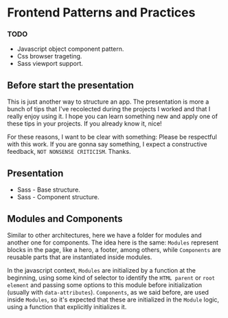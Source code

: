 # Frontend Patterns and Practices

### TODO
- Javascript object component pattern.
- Css browser trageting.
- Sass viewport support.

## Before start the presentation

This is just another way to structure an app. The presentation is more a bunch of tips that I've recolected during the projects I worked and that I really enjoy using it. I hope you can learn something new and apply one of these tips in your projects. If you already know it, nice!

For these reasons, I want to be clear with something: Please be respectful with this work. If you are gonna say something, I expect a constructive feedback, `NOT NONSENSE CRITICISM`. Thanks.

## Presentation

- Sass - Base structure.
- Sass - Component structure.

## Modules and Components

Similar to other architectures, here we have a folder for modules and another one for components. The idea here is the same: `Modules` represent blocks in the page, like a hero, a footer, among others, while `Components` are reusable parts that are instantiated inside modules.

In the javascript context, `Modules` are initialized by a function at the beginning, using some kind of selector to identify the `HTML parent` or `root element` and passing some options to this module before initialization (usually with `data-attributes`). `Components`, as we said before, are used inside `Modules`, so it's expected that these are initialized in the `Module` logic, using a function that explicitly initializes it.
